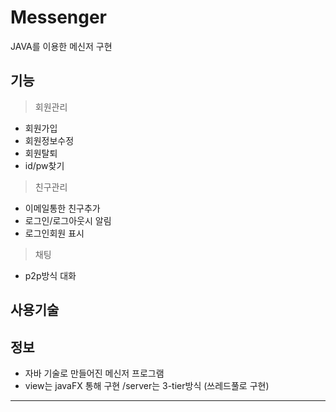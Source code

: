
Messenger
==================

JAVA를 이용한 메신저 구현

 기능
------------------
 >회원관리
* 회원가입
* 회원정보수정
* 회원탈퇴 
* id/pw찾기 

 >친구관리
* 이메일통한 친구추가 
* 로그인/로그아웃시 알림
* 로그인회원 표시

 >채팅
 * p2p방식 대화

 사용기술
------------------


 정보
------------------
* 자바 기술로 만들어진 메신저 프로그램
* view는 javaFX 통해 구현 /server는 3-tier방식 (쓰레드풀로 구현)

<hr>

